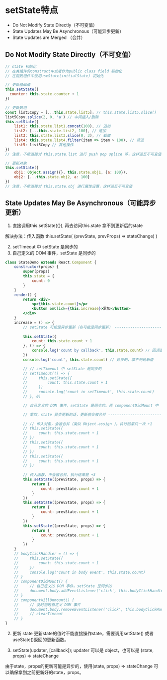 # setState特点
- Do Not Modify State Directly（不可变值）
- State Updates May Be Asynchronous（可能异步更新）
- State Updates are Merged （合并）


## Do Not Modify State Directly（不可变值）
```jsx
// state 初始化
// 在类组件的construct中或者作为public class field 初始化
// 在函数组件中使用useState(initialState) 初始化

// 更新基础值
this.setState({
  counter: this.state.counter + 1
})

// 更新数组
const list5Copy = [...this.state.list5]; // this.state.list5.slice()
list5Copy.splice(2, 0, 'a') // 中间插入/删除
this.setState({
    list1: this.state.list1.concat(100), // 追加
    list2: [...this.state.list2, 100], // 追加
    list3: this.state.list3.slice(0, 3), // 截取
    list4: this.state.list4.filter(item => item > 100), // 筛选
    list5: list5Copy // 其他操作
})
// 注意，不能直接对 this.state.list 进行 push pop splice 等，这样违反不可变值

// 更新对象
this.setState({
    obj1: Object.assign({}, this.state.obj1, {a: 100}),
    obj2: {...this.state.obj2, a: 100}
})
// 注意，不能直接对 this.state.obj 进行属性设置，这样违反不可变值

```

## State Updates May Be Asynchronous（可能异步更新）
1. 直接调用this.setState({}), 再去访问this.state 拿不到更新后的state

解决办法：传入函数 this.setState( (prevState, prevProps) => stateChange) )

2. setTimeout 中 setState 是同步的
3. 自己定义的 DOM 事件，setState 是同步的

```jsx
class StateDemo extends React.Component {
    constructor(props) {
        super(props)
        this.state = {
            count: 0
        }
    }
    render() {
        return <div>
            <p>{this.state.count}</p>
            <button onClick={this.increase}>累加</button>
        </div>
    }
    increase = () => {
        // setState 可能是异步更新（有可能是同步更新） ----------------------------
        
        this.setState({
            count: this.state.count + 1
        }, () => {
            console.log('count by callback', this.state.count) // 回调函数中可以拿到最新的 state
        })
        console.log('count', this.state.count) // 异步的，拿不到最新值

        // // setTimeout 中 setState 是同步的
        // setTimeout(() => {
        //     this.setState({
        //         count: this.state.count + 1
        //     })
        //     console.log('count in setTimeout', this.state.count)
        // }, 0)

        // 自己定义的 DOM 事件，setState 是同步的。再 componentDidMount 中

        // 第四，state 异步更新的话，更新前会被合并 ----------------------------
        
        // // 传入对象，会被合并（类似 Object.assign ）。执行结果只一次 +1
        // this.setState({
        //     count: this.state.count + 1
        // })
        // this.setState({
        //     count: this.state.count + 1
        // })
        // this.setState({
        //     count: this.state.count + 1
        // })
        
        // 传入函数，不会被合并。执行结果是 +3
        this.setState((prevState, props) => {
            return {
                count: prevState.count + 1
            }
        })
        this.setState((prevState, props) => {
            return {
                count: prevState.count + 1
            }
        })
        this.setState((prevState, props) => {
            return {
                count: prevState.count + 1
            }
        })
    }
    // bodyClickHandler = () => {
    //     this.setState({
    //         count: this.state.count + 1
    //     })
    //     console.log('count in body event', this.state.count)
    // }
    // componentDidMount() {
    //     // 自己定义的 DOM 事件，setState 是同步的
    //     document.body.addEventListener('click', this.bodyClickHandler)
    // }
    // componentWillUnmount() {
    //     // 及时销毁自定义 DOM 事件
    //     document.body.removeEventListener('click', this.bodyClickHandler)
    //     // clearTimeout
    // }
}
```

2. 更新 state
更新state的值时不能直接操作state，需要调用setState() 或者 useState()返回的更新函数。

3. setState(updater, [callback]);
updater 可以是 object，也可以是 (state, props) => stateChange

由于state，props的更新可能是异步的，使用(state, props) => stateChange
可以确保拿到之前更新好的state，props。



